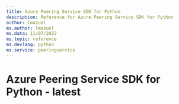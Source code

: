 ```yaml
---
title: Azure Peering Service SDK for Python
description: Reference for Azure Peering Service SDK for Python
author: lmazuel
ms.author: lmazuel
ms.data: 11/07/2022
ms.topic: reference
ms.devlang: python
ms.service: peeringservice
---
```

# Azure Peering Service SDK for Python - latest

